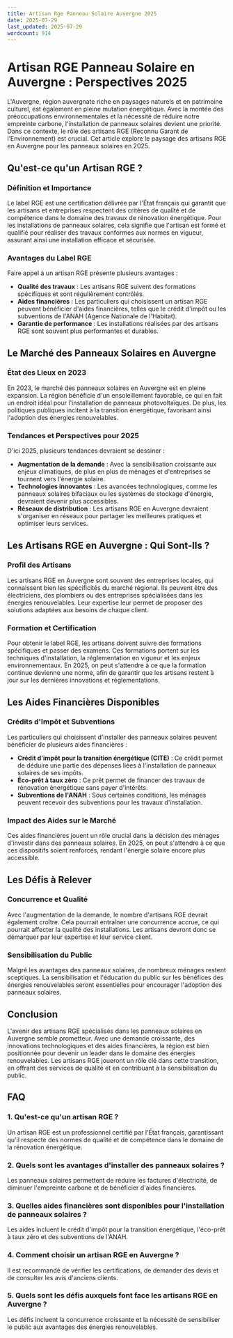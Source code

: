 ```yaml
---
title: Artisan Rge Panneau Solaire Auvergne 2025
date: 2025-07-29
last_updated: 2025-07-29
wordcount: 914
---
```


# Artisan RGE Panneau Solaire en Auvergne : Perspectives 2025

L'Auvergne, région auvergnate riche en paysages naturels et en patrimoine culturel, est également en pleine mutation énergétique. Avec la montée des préoccupations environnementales et la nécessité de réduire notre empreinte carbone, l'installation de panneaux solaires devient une priorité. Dans ce contexte, le rôle des artisans RGE (Reconnu Garant de l’Environnement) est crucial. Cet article explore le paysage des artisans RGE en Auvergne pour les panneaux solaires en 2025.

## Qu'est-ce qu'un Artisan RGE ?

### Définition et Importance

Le label RGE est une certification délivrée par l'État français qui garantit que les artisans et entreprises respectent des critères de qualité et de compétence dans le domaine des travaux de rénovation énergétique. Pour les installations de panneaux solaires, cela signifie que l'artisan est formé et qualifié pour réaliser des travaux conformes aux normes en vigueur, assurant ainsi une installation efficace et sécurisée.

### Avantages du Label RGE

Faire appel à un artisan RGE présente plusieurs avantages :
- **Qualité des travaux** : Les artisans RGE suivent des formations spécifiques et sont régulièrement contrôlés.
- **Aides financières** : Les particuliers qui choisissent un artisan RGE peuvent bénéficier d'aides financières, telles que le crédit d'impôt ou les subventions de l'ANAH (Agence Nationale de l'Habitat).
- **Garantie de performance** : Les installations réalisées par des artisans RGE sont souvent plus performantes et durables.

## Le Marché des Panneaux Solaires en Auvergne

### État des Lieux en 2023

En 2023, le marché des panneaux solaires en Auvergne est en pleine expansion. La région bénéficie d'un ensoleillement favorable, ce qui en fait un endroit idéal pour l'installation de panneaux photovoltaïques. De plus, les politiques publiques incitent à la transition énergétique, favorisant ainsi l'adoption des énergies renouvelables.

### Tendances et Perspectives pour 2025

D'ici 2025, plusieurs tendances devraient se dessiner :
- **Augmentation de la demande** : Avec la sensibilisation croissante aux enjeux climatiques, de plus en plus de ménages et d'entreprises se tournent vers l'énergie solaire.
- **Technologies innovantes** : Les avancées technologiques, comme les panneaux solaires bifaciaux ou les systèmes de stockage d'énergie, devraient devenir plus accessibles.
- **Réseaux de distribution** : Les artisans RGE en Auvergne devraient s'organiser en réseaux pour partager les meilleures pratiques et optimiser leurs services.

## Les Artisans RGE en Auvergne : Qui Sont-Ils ?

### Profil des Artisans

Les artisans RGE en Auvergne sont souvent des entreprises locales, qui connaissent bien les spécificités du marché régional. Ils peuvent être des électriciens, des plombiers ou des entreprises spécialisées dans les énergies renouvelables. Leur expertise leur permet de proposer des solutions adaptées aux besoins de chaque client.

### Formation et Certification

Pour obtenir le label RGE, les artisans doivent suivre des formations spécifiques et passer des examens. Ces formations portent sur les techniques d'installation, la réglementation en vigueur et les enjeux environnementaux. En 2025, on peut s'attendre à ce que la formation continue devienne une norme, afin de garantir que les artisans restent à jour sur les dernières innovations et réglementations.

## Les Aides Financières Disponibles

### Crédits d'Impôt et Subventions

Les particuliers qui choisissent d'installer des panneaux solaires peuvent bénéficier de plusieurs aides financières :
- **Crédit d'impôt pour la transition énergétique (CITE)** : Ce crédit permet de déduire une partie des dépenses liées à l'installation de panneaux solaires de ses impôts.
- **Éco-prêt à taux zéro** : Ce prêt permet de financer des travaux de rénovation énergétique sans payer d'intérêts.
- **Subventions de l'ANAH** : Sous certaines conditions, les ménages peuvent recevoir des subventions pour les travaux d'installation.

### Impact des Aides sur le Marché

Ces aides financières jouent un rôle crucial dans la décision des ménages d'investir dans des panneaux solaires. En 2025, on peut s'attendre à ce que ces dispositifs soient renforcés, rendant l'énergie solaire encore plus accessible.

## Les Défis à Relever

### Concurrence et Qualité

Avec l'augmentation de la demande, le nombre d'artisans RGE devrait également croître. Cela pourrait entraîner une concurrence accrue, ce qui pourrait affecter la qualité des installations. Les artisans devront donc se démarquer par leur expertise et leur service client.

### Sensibilisation du Public

Malgré les avantages des panneaux solaires, de nombreux ménages restent sceptiques. La sensibilisation et l'éducation du public sur les bénéfices des énergies renouvelables seront essentielles pour encourager l'adoption des panneaux solaires.

## Conclusion

L'avenir des artisans RGE spécialisés dans les panneaux solaires en Auvergne semble prometteur. Avec une demande croissante, des innovations technologiques et des aides financières, la région est bien positionnée pour devenir un leader dans le domaine des énergies renouvelables. Les artisans RGE joueront un rôle clé dans cette transition, en offrant des services de qualité et en contribuant à la sensibilisation du public.

## FAQ

### 1. Qu'est-ce qu'un artisan RGE ?

Un artisan RGE est un professionnel certifié par l'État français, garantissant qu'il respecte des normes de qualité et de compétence dans le domaine de la rénovation énergétique.

### 2. Quels sont les avantages d'installer des panneaux solaires ?

Les panneaux solaires permettent de réduire les factures d'électricité, de diminuer l'empreinte carbone et de bénéficier d'aides financières.

### 3. Quelles aides financières sont disponibles pour l'installation de panneaux solaires ?

Les aides incluent le crédit d'impôt pour la transition énergétique, l'éco-prêt à taux zéro et des subventions de l'ANAH.

### 4. Comment choisir un artisan RGE en Auvergne ?

Il est recommandé de vérifier les certifications, de demander des devis et de consulter les avis d'anciens clients.

### 5. Quels sont les défis auxquels font face les artisans RGE en Auvergne ?

Les défis incluent la concurrence croissante et la nécessité de sensibiliser le public aux avantages des énergies renouvelables.
